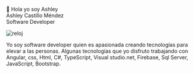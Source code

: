 

👋 Hola yo soy Ashley  
Ashley Castillo Méndez             
Software Developer 


![reloj](https://user-images.githubusercontent.com/84288934/131756972-a4acec0b-6644-45ec-a27d-0fe5a48758fa.png)

Yo soy software developer quien es apasionada creando tecnologías para elevar a las personas. 
Algunas tecnologías que yo disfruto trabajando con Angular, css, Html, C#, TypeScript, Visual studio.net, Firebase, Sql Server, JavaScript, Bootstrap.




